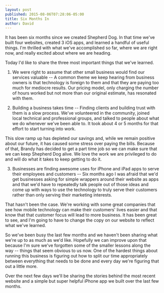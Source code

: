 ```yaml
---
layout: post
published: 2015-08-06T07:28:06-05:00
title: Six Months In
author: David
---
```

It has been six months since we created Shepherd Dog. In that time we've built four websites, created 3 iOS apps, and learned a handful of useful things. I'm thrilled with what we've accomplished so far, where we are right now, and really excited about where we are heading.

Today I'd like to share the three most important things that we've learned.

1) We were right to assume that other small business would find our services valuable -- A common theme we keep hearing from business owners is that technology is foreign to them and that they are paying too much for mediocre results. Our pricing model, only charging the number of hours worked but not more than our original estimate, has resonated with them.

2) Building a business takes time -- Finding clients and building trust with them is a slow process. We've volunteered in the community, joined local technical and professional groups, and talked to people about what we do whenever we've been able to. It took about 4 or 5 months for that effort to start turning into work.

This slow ramp up has depleted our savings and, while we remain positive about our future, it has caused some stress over paying the bills. Because of that, Brandy has decided to get a part time job so we can make sure that we can keep Shepherd Dog alive. We love the work we are privileged to do and will do what it takes to keep getting to do it.

3) Businesses are finding awesome uses for iPhone and iPad apps to serve their employees and customers -- Six months ago I was afraid that we'd get businesses asking for simple wrappers around their website as apps and that we'd have to repeatedly talk people out of those ideas and come up with ways to use the technology to truly serve their customers rather than only serving their marketing interests.

That hasn't been the case. We're working with some great companies that see how mobile technology can make their customers' lives easier and that know that that customer focus will lead to more business. It has been great to see, and I'm going to have to change the copy on our website to reflect what we've learned.

So we've been busy the last few months and we haven't been sharing what we're up to as much as we'd like. Hopefully we can improve upon that because I'm sure we've forgotten some of the smaller lessons along the way -- things that seem obvious to us now. One of the hardest things about running this business is figuring out how to split our time appropriately between everything that needs to be done and every day we're figuring that out a little more.

Over the next few days we'll be sharing the stories behind the most recent website and a simple but super helpful iPhone app we built over the last few months.